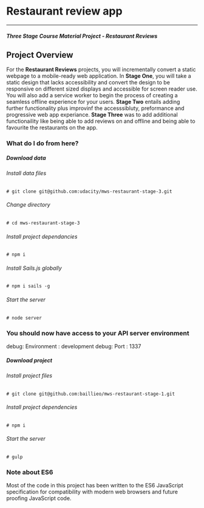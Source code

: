# Restaurant review app
---
#### _Three Stage Course Material Project - Restaurant Reviews_

## Project Overview

For the **Restaurant Reviews** projects, you will incrementally convert a static webpage to a mobile-ready web application. In **Stage One**, you will take a static design that lacks accessibility and convert the design to be responsive on different sized displays and accessible for screen reader use. You will also add a service worker to begin the process of creating a seamless offline experience for your users. **Stage Two** entails adding further functionality plus improvinf the accesssibluty, preformance and progressive web app experiance. **Stage Three** was to add additional functionaility like being able to add reviews on and offline and being able to favourite the restaurants on the app.

### What do I do from here?


##### Download data

###### Install data files
```Install data 
# git clone git@github.com:udacity/mws-restaurant-stage-3.git
```

###### Change directory
```Change directory
# cd mws-restaurant-stage-3
```
###### Install project dependancies
```Install project dependancies
# npm i
```
###### Install Sails.js globally
```Install sails global
# npm i sails -g
```
###### Start the server
```Start server
# node server
```
### You should now have access to your API server environment
debug: Environment : development
debug: Port        : 1337


##### Download project

###### Install project files
```Install data 
# git clone git@github.com:baillieo/mws-restaurant-stage-1.git
```

###### Install project dependencies
```Install data 
# npm i
```

###### Start the server
```Install data 
# gulp
```




### Note about ES6

Most of the code in this project has been written to the ES6 JavaScript specification for compatibility with modern web browsers and future proofing JavaScript code. 